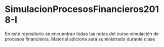 # SimulacionProcesosFinancieros2018-I
En este repositorio se encuentran todas las notas del curso simulación de procesos financieros. Material adiciona será suministrado durante clase
